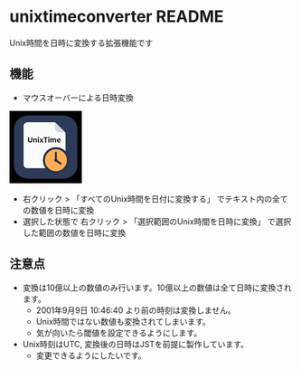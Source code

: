 # unixtimeconverter README

Unix時間を日時に変換する拡張機能です

## 機能

- マウスオーバーによる日時変換

![Sukusho](images/icon.png)

- 右クリック > 「すべてのUnix時間を日付に変換する」 でテキスト内の全ての数値を日時に変換
- 選択した状態で 右クリック > 「選択範囲のUnix時間を日時に変換」 で選択した範囲の数値を日時に変換

## 注意点
- 変換は10億以上の数値のみ行います。10億以上の数値は全て日時に変換されます。
  - 2001年9月9日 10:46:40 より前の時刻は変換しません。
  - Unix時間ではない数値も変換されてしまいます。
  - 気が向いたら閾値を設定できるようにします。
- Unix時刻はUTC, 変換後の日時はJSTを前提に製作しています。
  - 変更できるようにしたいです。
